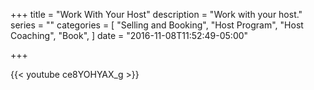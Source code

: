+++
title = "Work With Your Host"
description = "Work with your host."
series = ""
categories = [
  "Selling and Booking",
  "Host Program",
  "Host Coaching",
  "Book",
]
date = "2016-11-08T11:52:49-05:00"

+++

{{< youtube ce8YOHYAX_g >}}
